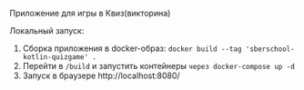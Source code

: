 Приложение для игры в Квиз(викторина)

Локальный запуск:
1) Сборка приложения в docker-образ:
   `docker build --tag 'sberschool-kotlin-quizgame' .`
2) Перейти в `/build` и запустить контейнеры `через docker-compose up -d`
3) Запуск в браузере
   http://localhost:8080/

